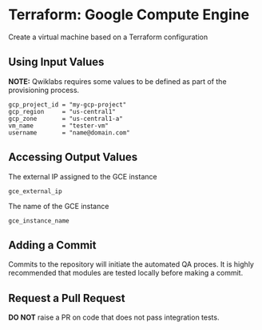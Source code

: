 # Terraform: Google Compute Engine

Create a virtual machine based on a Terraform configuration

## Using Input Values 

__NOTE:__ Qwiklabs requires some values to be defined as part of the provisioning process. 

```
gcp_project_id = "my-gcp-project"
gcp_region     = "us-central1"
gcp_zone       = "us-central1-a"
vm_name        = "tester-vm"
username       = "name@domain.com"
```

## Accessing Output Values 

The external IP assigned to the GCE instance
```
gce_external_ip
```

The name of the GCE instance
```
gce_instance_name
```

## Adding a Commit 

Commits to the repository will initiate the automated QA proces.
It is highly recommended that modules are tested locally before making a commit.

## Request a Pull Request

__DO NOT__ raise a PR on code that does not pass integration tests.
